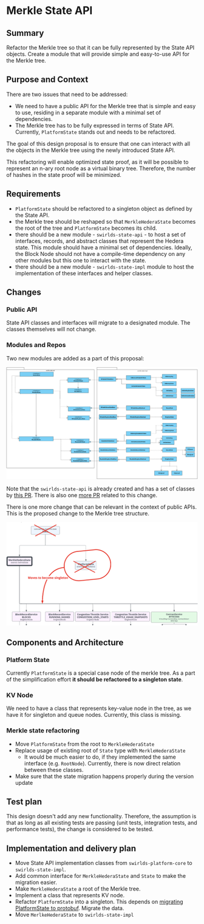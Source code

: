 # Merkle State API

## Summary

Refactor the Merkle tree so that it can be fully represented by the State API objects. Create a module that will provide simple and easy-to-use API for the Merkle tree.

## Purpose and Context

There are two issues that need to be addressed:

* We need to have a public API for the Merkle tree that is simple and easy to use, residing in a separate module with a minimal set of dependencies.
* The Merkle tree has to be fully expressed in terms of State API. Currently, `PlatformState` stands out and needs to be refactored.

The goal of this design proposal is to ensure that one can interact with all the objects in the Merkle tree using the newly introduced State API.

This refactoring will enable optimized state proof, as it will be possible to represent an n-ary root node as a virtual binary tree.
Therefore, the number of hashes in the state proof will be minimized.

## Requirements

- `PlatformState` should be refactored to a singleton object as defined by the State API.
- the Merkle tree should be reshaped so that `MerkleHederaState` becomes the root of the tree and `PlatformState` becomes its child.
- there should be a new module - `swirlds-state-api` - to host a set of interfaces, records, and abstract classes that represent the Hedera state.
  This module should have a minimal set of dependencies. Ideally, the Block Node should not have a compile-time dependency
  on any other modules but this one to interact with the state.
- there should be a new module - `swirlds-state-impl` module to host the implementation of these interfaces and helper classes.

## Changes

### Public API

State API classes and interfaces will migrate to a designated module. The classes themselves will not change.

### Modules and Repos

Two new modules are added as a part of this proposal:

![state-modules](assets/state-modules.png)

Note that the `swirlds-state-api` is already created and has a set of classes by [this PR](https://github.com/hashgraph/hedera-services/pull/12570). There is also one [more PR](https://github.com/hashgraph/hedera-services/pull/13331) related to this change.

There is one more change that can be relevant in the context of public APIs. This is the proposed change to the Merkle tree structure.

![new-merkle-tree-structure.png](assets/new-merkle-tree-structure.png)

## Components and Architecture

### Platform State

Currently `PlatformState` is a special case node of the merkle tree. As a part of the simplification effort **it should be refactored to a singleton state**.

### KV Node

We need to have a class that represents key-value node in the tree, as we have it for singleton and queue nodes. Currently, this class is missing. 

### Merkle state refactoring

- Move `PlatformState` from the root to `MerkleHederaState`
- Replace usage of existing root of `State` type with `MerkleHederaState`
  - It would be much easier to do, if they implemented the same interface (e.g. `RootNode`). Currently, there is now direct relation between these classes.
- Make sure that the state migration happens properly during the version update

## Test plan

This design doesn't add any new functionality. Therefore, the assumption is that as long as all existing tests are passing (unit tests, integration tests, and performance tests), the change is considered to be tested.

## Implementation and delivery plan

- Move State API implementation classes from `swirlds-platform-core` to `swirlds-state-impl`.
- Add common interface for `MerkleHederaState` and `State` to make the migration easier.
- Make `MerkleHederaState` a root of the Merkle tree.
- Implement a class that represents KV node.
- Refactor `PlatformState` into a singleton. This depends on [migrating PlatformState to protobuf](https://github.com/hashgraph/hedera-services/pull/13694). Migrate the data.
- Move `MerlkeHederaState` to `swirlds-state-impl`
